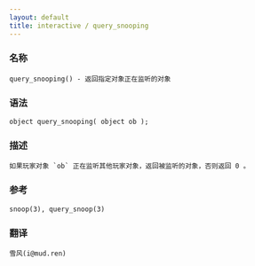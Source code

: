 ```yaml
---
layout: default
title: interactive / query_snooping
---
```


### 名称

    query_snooping() - 返回指定对象正在监听的对象

### 语法

    object query_snooping( object ob );

### 描述

    如果玩家对象 `ob` 正在监听其他玩家对象，返回被监听的对象，否则返回 0 。

### 参考

    snoop(3), query_snoop(3)

### 翻译

    雪风(i@mud.ren)

